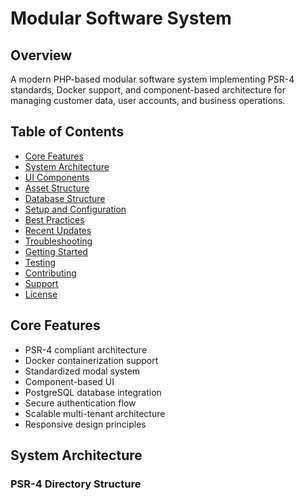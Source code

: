 # Modular Software System

## Overview
A modern PHP-based modular software system implementing PSR-4 standards, Docker support, and component-based architecture for managing customer data, user accounts, and business operations.

## Table of Contents
- [Core Features](#core-features)
- [System Architecture](#system-architecture)
- [UI Components](#ui-components)
- [Asset Structure](#asset-structure)
- [Database Structure](#database-structure)
- [Setup and Configuration](#setup-and-configuration)
- [Best Practices](#best-practices)
- [Recent Updates](#recent-updates)
- [Troubleshooting](#troubleshooting)
- [Getting Started](#getting-started)
- [Testing](#testing)
- [Contributing](#contributing)
- [Support](#support)
- [License](#license)

## Core Features
- PSR-4 compliant architecture
- Docker containerization support
- Standardized modal system
- Component-based UI
- PostgreSQL database integration
- Secure authentication flow
- Scalable multi-tenant architecture
- Responsive design principles

## System Architecture

### PSR-4 Directory Structure 